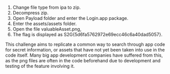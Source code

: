 1. Change file type from ipa to zip.
2. Decompress zip.
3. Open Payload folder and enter the Login.app package.
4. Enter the assets/assets folder.
5. Open the file valuableAsset.png,
6. The flag is displayed as S2G{5d6fa5762972e69ecc46c6a40dad5057}.

This challenge aims to replicate a common way to search through app code for secret information, or assets that have not yet been taken into use in the code itself. Many big app development companies have suffered from this, as the png files are often in the code beforehand due to development and testing of the feature involving it.
